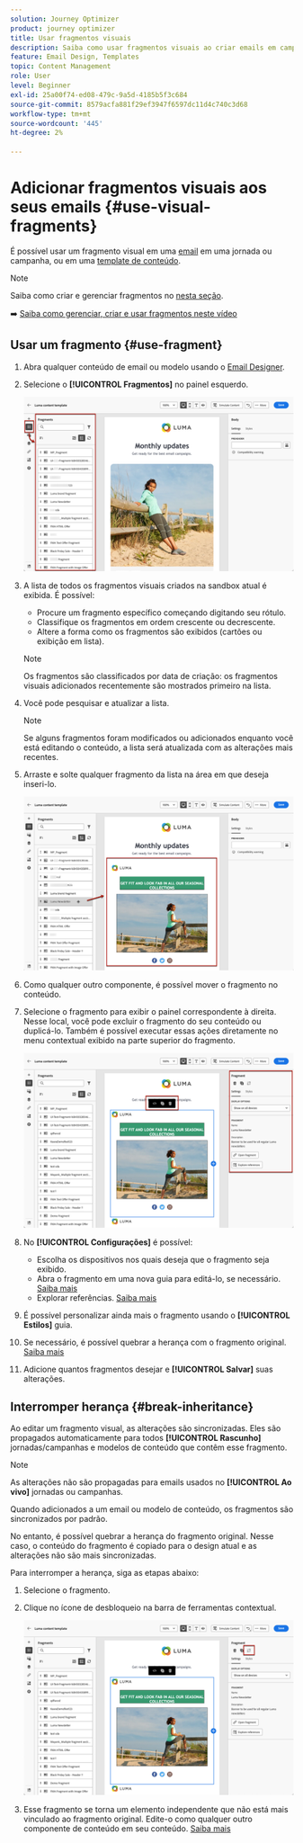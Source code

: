 ```yaml
---
solution: Journey Optimizer
product: journey optimizer
title: Usar fragmentos visuais
description: Saiba como usar fragmentos visuais ao criar emails em campanhas e jornadas do Journey Optimizer
feature: Email Design, Templates
topic: Content Management
role: User
level: Beginner
exl-id: 25a00f74-ed08-479c-9a5d-4185b5f3c684
source-git-commit: 8579acfa881f29ef3947f6597dc11d4c740c3d68
workflow-type: tm+mt
source-wordcount: '445'
ht-degree: 2%

---
```


# Adicionar fragmentos visuais aos seus emails {#use-visual-fragments}

É possível usar um fragmento visual em uma [email](get-started-email-design.md) em uma jornada ou campanha, ou em uma [template de conteúdo](../content-management/content-templates.md).

>[!NOTE]
>
>Saiba como criar e gerenciar fragmentos no [nesta seção](../content-management/fragments.md).

➡️ [Saiba como gerenciar, criar e usar fragmentos neste vídeo](../content-management/fragments.md#video-fragments)

## Usar um fragmento {#use-fragment}

1. Abra qualquer conteúdo de email ou modelo usando o [Email Designer](get-started-email-design.md).

1. Selecione o **[!UICONTROL Fragmentos]** no painel esquerdo.

   ![](assets/fragments-in-designer.png)

1. A lista de todos os fragmentos visuais criados na sandbox atual é exibida. É possível:

   * Procure um fragmento específico começando digitando seu rótulo.
   * Classifique os fragmentos em ordem crescente ou decrescente.
   * Altere a forma como os fragmentos são exibidos (cartões ou exibição em lista).

   >[!NOTE]
   >
   >Os fragmentos são classificados por data de criação: os fragmentos visuais adicionados recentemente são mostrados primeiro na lista.

1. Você pode pesquisar e atualizar a lista.

   >[!NOTE]
   >
   >Se alguns fragmentos foram modificados ou adicionados enquanto você está editando o conteúdo, a lista será atualizada com as alterações mais recentes.

1. Arraste e solte qualquer fragmento da lista na área em que deseja inseri-lo.

   ![](assets/fragment-insert.png)

1. Como qualquer outro componente, é possível mover o fragmento no conteúdo.

1. Selecione o fragmento para exibir o painel correspondente à direita. Nesse local, você pode excluir o fragmento do seu conteúdo ou duplicá-lo. Também é possível executar essas ações diretamente no menu contextual exibido na parte superior do fragmento.

   ![](assets/fragment-right-pane.png)

1. No **[!UICONTROL Configurações]** é possível:

   * Escolha os dispositivos nos quais deseja que o fragmento seja exibido.
   * Abra o fragmento em uma nova guia para editá-lo, se necessário. [Saiba mais](../content-management/fragments.md#edit-fragments)
   * Explorar referências. [Saiba mais](../content-management/fragments.md#explore-references)

1. É possível personalizar ainda mais o fragmento usando o **[!UICONTROL Estilos]** guia.

1. Se necessário, é possível quebrar a herança com o fragmento original. [Saiba mais](#break-inheritance)

1. Adicione quantos fragmentos desejar e **[!UICONTROL Salvar]** suas alterações.

## Interromper herança {#break-inheritance}

Ao editar um fragmento visual, as alterações são sincronizadas. Eles são propagados automaticamente para todos **[!UICONTROL Rascunho]** jornadas/campanhas e modelos de conteúdo que contêm esse fragmento.

>[!NOTE]
>
>As alterações não são propagadas para emails usados no **[!UICONTROL Ao vivo]** jornadas ou campanhas.

Quando adicionados a um email ou modelo de conteúdo, os fragmentos são sincronizados por padrão.

No entanto, é possível quebrar a herança do fragmento original. Nesse caso, o conteúdo do fragmento é copiado para o design atual e as alterações não são mais sincronizadas.

Para interromper a herança, siga as etapas abaixo:

1. Selecione o fragmento.

1. Clique no ícone de desbloqueio na barra de ferramentas contextual.

   ![](assets/fragment-break-inheritance.png)

1. Esse fragmento se torna um elemento independente que não está mais vinculado ao fragmento original. Edite-o como qualquer outro componente de conteúdo em seu conteúdo. [Saiba mais](content-components.md)
